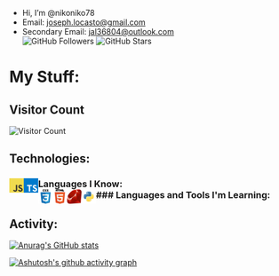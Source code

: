 - Hi, I’m @nikoniko78
- Email: joseph.locasto@gmail.com
- Secondary Email: jal36804@outlook.com  
![GitHub Followers](https://img.shields.io/github/followers/nikoniko78?label=Followers&style=social)
![GitHub Stars](https://img.shields.io/github/stars/nikoniko78?label=Stars&style=social)

# My Stuff:
## Visitor Count
![Visitor Count](https://profile-counter.glitch.me/nikoniko78/count.svg)

## Technologies:

### Languages I Know: <img align="left" alt="JavaScript" width="26px" src="https://raw.githubusercontent.com/github/explore/main/topics/javascript/javascript.png" /> <img align="left" alt="TypeScript" width="26px" src="https://raw.githubusercontent.com/github/explore/main/topics/typescript/typescript.png" /> <br /> ### Languages and Tools I'm Learning: <img align="left" alt="CSS" width="26px" src="https://raw.githubusercontent.com/github/explore/main/topics/css/css.png" /> <img align="left" alt="HTML" width="26px" src="https://raw.githubusercontent.com/github/explore/main/topics/html/html.png" /> <img align="left" alt="Ruby" width="26px" src="https://raw.githubusercontent.com/github/explore/main/topics/ruby/ruby.png" /> <img align="left" alt="Python" width="26px" src="https://raw.githubusercontent.com/github/explore/main/topics/python/python.png" /> <br />

## Activity: 
[![Anurag's GitHub stats](https://github-readme-stats.vercel.app/api?username=nikoniko78&show_icons=true&theme=dark)](https://github.com/anuraghazra/github-readme-stats) 

[![Ashutosh's github activity graph](https://github-readme-activity-graph.vercel.app/graph?username=nikoniko78&theme=react-dark)](https://github.com/Ashutosh00710/github-readme-activity-graph)






<!---
nikoniko78/nikoniko78 is a ✨ special ✨ repository because its `README.md` (this file) appears on your GitHub profile.
You can click the Preview link to take a look at your changes.
--->
